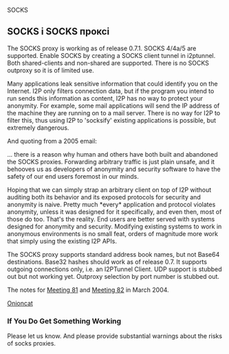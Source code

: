  SOCKS 

## SOCKS і SOCKS проксі

The SOCKS proxy is working as of release 0.7.1. SOCKS 4/4a/5 are
supported. Enable SOCKS by creating a SOCKS client tunnel in i2ptunnel.
Both shared-clients and non-shared are supported. There is no SOCKS
outproxy so it is of limited use. 

Many applications leak sensitive information that could identify you on
the Internet. I2P only filters connection data, but if the program you
intend to run sends this information as content, I2P has no way to
protect your anonymity. For example, some mail applications will send
the IP address of the machine they are running on to a mail server.
There is no way for I2P to filter this, thus using I2P to \'socksify\'
existing applications is possible, but extremely dangerous.

And quoting from a 2005 email:

 ... there is a reason why human and
 others have both built and abandoned the SOCKS proxies. Forwarding
 arbitrary traffic is just plain unsafe, and it behooves us as
 developers of anonymity and security software to have the safety of
 our end users foremost in our minds.

Hoping that we can simply strap an arbitrary client on top of I2P
without auditing both its behavior and its exposed protocols for
security and anonymity is naive. Pretty much \*every\* application and
protocol violates anonymity, unless it was designed for it specifically,
and even then, most of those do too. That\'s the reality. End users are
better served with systems designed for anonymity and security.
Modifying existing systems to work in anonymous environments is no small
feat, orders of magnitude more work that simply using the existing I2P
APIs.

The SOCKS proxy supports standard address book names, but not Base64
destinations. Base32 hashes should work as of release 0.7. It supports
outgoing connections only, i.e. an I2PTunnel Client. UDP support is
stubbed out but not working yet. Outproxy selection by port number is
stubbed out.

The notes for [Meeting 81]() and [Meeting
82]() in March 2004.

[Onioncat](http://www.abenteuerland.at/onioncat/)

[](http:///)

### If You Do Get Something Working

Please let us know. And please provide substantial warnings about the
risks of socks proxies. 
